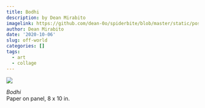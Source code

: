 ```yaml
---
title: Bodhi
description: by Dean Mirabito
imagelink: https://github.com/dean-0o/spiderbite/blob/master/static/post/2020-06-10-off-world.en_files/offworld1.jpeg?raw=true
author: Dean Mirabito
date: '2020-10-06'
slug: off-world
categories: []
tags:
  - art
  - collage
---
```


![](/post/2020-06-10-off-world.en_files/offworld2.jpg)

*Bodhi*  
Paper on panel, 8 x 10 in.
